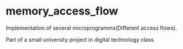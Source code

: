 # memory_access_flow
Implementation of several microprogramms(Different access flows).

Part of a small university project in digital technology class
